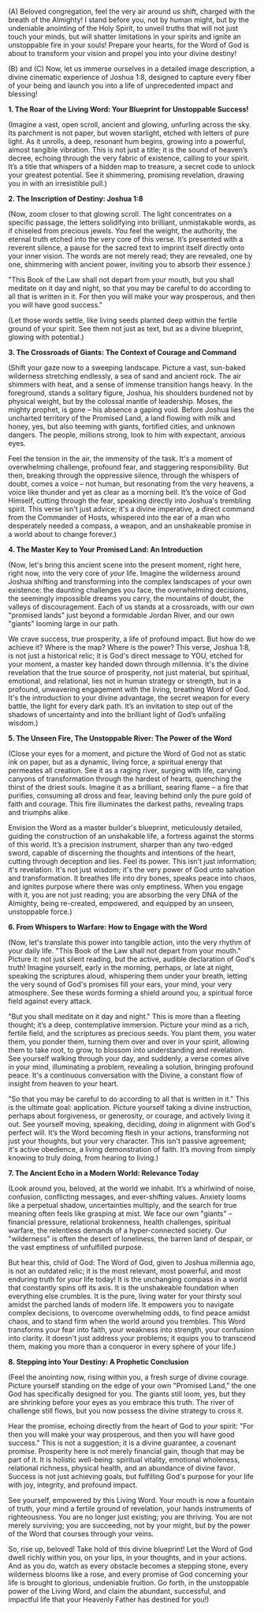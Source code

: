 (A) Beloved congregation, feel the very air around us shift, charged with the breath of the Almighty! I stand before you, not by human might, but by the undeniable anointing of the Holy Spirit, to unveil truths that will not just touch your minds, but will shatter limitations in your spirits and ignite an unstoppable fire in your souls! Prepare your hearts, for the Word of God is about to transform your vision and propel you into your divine destiny!

(B) and (C) Now, let us immerse ourselves in a detailed image description, a divine cinematic experience of Joshua 1:8, designed to capture every fiber of your being and launch you into a life of unprecedented impact and blessing!

**1. The Roar of the Living Word: Your Blueprint for Unstoppable Success!**

(Imagine a vast, open scroll, ancient and glowing, unfurling across the sky. Its parchment is not paper, but woven starlight, etched with letters of pure light. As it unrolls, a deep, resonant hum begins, growing into a powerful, almost tangible vibration. This is not just a title; it is the sound of heaven’s decree, echoing through the very fabric of existence, calling to your spirit. It’s a title that whispers of a hidden map to treasure, a secret code to unlock your greatest potential. See it shimmering, promising revelation, drawing you in with an irresistible pull.)

**2. The Inscription of Destiny: Joshua 1:8**

(Now, zoom closer to that glowing scroll. The light concentrates on a specific passage, the letters solidifying into brilliant, unmistakable words, as if chiseled from precious jewels. You feel the weight, the authority, the eternal truth etched into the very core of this verse. It’s presented with a reverent silence, a pause for the sacred text to imprint itself directly onto your inner vision. The words are not merely read; they are revealed, one by one, shimmering with ancient power, inviting you to absorb their essence.)

"This Book of the Law shall not depart from your mouth, but you shall meditate on it day and night, so that you may be careful to do according to all that is written in it. For then you will make your way prosperous, and then you will have good success."

(Let those words settle, like living seeds planted deep within the fertile ground of your spirit. See them not just as text, but as a divine blueprint, glowing with potential.)

**3. The Crossroads of Giants: The Context of Courage and Command**

(Shift your gaze now to a sweeping landscape. Picture a vast, sun-baked wilderness stretching endlessly, a sea of sand and ancient rock. The air shimmers with heat, and a sense of immense transition hangs heavy. In the foreground, stands a solitary figure, Joshua, his shoulders burdened not by physical weight, but by the colossal mantle of leadership. Moses, the mighty prophet, is gone – his absence a gaping void. Before Joshua lies the uncharted territory of the Promised Land, a land flowing with milk and honey, yes, but also teeming with giants, fortified cities, and unknown dangers. The people, millions strong, look to him with expectant, anxious eyes.

Feel the tension in the air, the immensity of the task. It's a moment of overwhelming challenge, profound fear, and staggering responsibility. But then, breaking through the oppressive silence, through the whispers of doubt, comes a voice – not human, but resonating from the very heavens, a voice like thunder and yet as clear as a morning bell. It’s the voice of God Himself, cutting through the fear, speaking directly into Joshua's trembling spirit. This verse isn't just advice; it's a divine imperative, a direct command from the Commander of Hosts, whispered into the ear of a man who desperately needed a compass, a weapon, and an unshakeable promise in a world about to change forever.)

**4. The Master Key to Your Promised Land: An Introduction**

(Now, let's bring this ancient scene into the present moment, right here, right now, into the very core of *your* life. Imagine the wilderness around Joshua shifting and transforming into the complex landscapes of your own existence: the daunting challenges you face, the overwhelming decisions, the seemingly impossible dreams you carry, the mountains of doubt, the valleys of discouragement. Each of us stands at a crossroads, with our own "promised lands" just beyond a formidable Jordan River, and our own "giants" looming large in our path.

We crave success, true prosperity, a life of profound impact. But how do we achieve it? Where is the map? Where is the power? This verse, Joshua 1:8, is not just a historical relic; it is God's direct message to YOU, etched for your moment, a master key handed down through millennia. It's the divine revelation that the true source of prosperity, not just material, but spiritual, emotional, and relational, lies not in human strategy or strength, but in a profound, unwavering engagement with the living, breathing Word of God. It's the introduction to your divine advantage, the secret weapon for every battle, the light for every dark path. It’s an invitation to step out of the shadows of uncertainty and into the brilliant light of God’s unfailing wisdom.)

**5. The Unseen Fire, The Unstoppable River: The Power of the Word**

(Close your eyes for a moment, and picture the Word of God not as static ink on paper, but as a dynamic, living force, a spiritual energy that permeates all creation. See it as a raging river, surging with life, carving canyons of transformation through the hardest of hearts, quenching the thirst of the driest souls. Imagine it as a brilliant, searing flame – a fire that purifies, consuming all dross and fear, leaving behind only the pure gold of faith and courage. This fire illuminates the darkest paths, revealing traps and triumphs alike.

Envision the Word as a master builder's blueprint, meticulously detailed, guiding the construction of an unshakable life, a fortress against the storms of this world. It’s a precision instrument, sharper than any two-edged sword, capable of discerning the thoughts and intentions of the heart, cutting through deception and lies. Feel its power. This isn't just information; it's revelation. It's not just wisdom; it's the very power of God unto salvation and transformation. It breathes life into dry bones, speaks peace into chaos, and ignites purpose where there was only emptiness. When you engage with it, you are not just reading; you are absorbing the very DNA of the Almighty, being re-created, empowered, and equipped by an unseen, unstoppable force.)

**6. From Whispers to Warfare: How to Engage with the Word**

(Now, let's translate this power into tangible action, into the very rhythm of your daily life. "This Book of the Law shall not depart from your mouth." Picture it: not just silent reading, but the active, audible declaration of God's truth! Imagine yourself, early in the morning, perhaps, or late at night, speaking the scriptures aloud, whispering them under your breath, letting the very sound of God's promises fill your ears, your mind, your very atmosphere. See these words forming a shield around you, a spiritual force field against every attack.

"But you shall meditate on it day and night." This is more than a fleeting thought; it’s a deep, contemplative immersion. Picture your mind as a rich, fertile field, and the scriptures as precious seeds. You plant them, you water them, you ponder them, turning them over and over in your spirit, allowing them to take root, to grow, to blossom into understanding and revelation. See yourself walking through your day, and suddenly, a verse comes alive in your mind, illuminating a problem, revealing a solution, bringing profound peace. It's a continuous conversation with the Divine, a constant flow of insight from heaven to your heart.

"So that you may be careful to do according to all that is written in it." This is the ultimate goal: application. Picture yourself taking a divine instruction, perhaps about forgiveness, or generosity, or courage, and actively living it out. See yourself moving, speaking, deciding, *doing* in alignment with God's perfect will. It’s the Word becoming flesh in your actions, transforming not just your thoughts, but your very character. This isn't passive agreement; it's active obedience, a living demonstration of faith. It’s moving from simply knowing to truly doing, from hearing to living.)

**7. The Ancient Echo in a Modern World: Relevance Today**

(Look around you, beloved, at the world we inhabit. It’s a whirlwind of noise, confusion, conflicting messages, and ever-shifting values. Anxiety looms like a perpetual shadow, uncertainties multiply, and the search for true meaning often feels like grasping at mist. We face our own "giants" – financial pressure, relational brokenness, health challenges, spiritual warfare, the relentless demands of a hyper-connected society. Our "wilderness" is often the desert of loneliness, the barren land of despair, or the vast emptiness of unfulfilled purpose.

But hear this, child of God: The Word of God, given to Joshua millennia ago, is not an outdated relic; it is the most relevant, most powerful, and most enduring truth for *your* life today! It is the unchanging compass in a world that constantly spins off its axis. It is the unshakeable foundation when everything else crumbles. It is the pure, living water for your thirsty soul amidst the parched lands of modern life. It empowers you to navigate complex decisions, to overcome overwhelming odds, to find peace amidst chaos, and to stand firm when the world around you trembles. This Word transforms your fear into faith, your weakness into strength, your confusion into clarity. It doesn't just address your problems; it equips you to transcend them, making you more than a conqueror in every sphere of your life.)

**8. Stepping into Your Destiny: A Prophetic Conclusion**

(Feel the anointing now, rising within you, a fresh surge of divine courage. Picture yourself standing on the edge of your own "Promised Land," the one God has specifically designed for you. The giants still loom, yes, but they are shrinking before your eyes as you embrace this truth. The river of challenge still flows, but you now possess the divine strategy to cross it.

Hear the promise, echoing directly from the heart of God to *your* spirit: "For then you will make your way prosperous, and then you will have good success." This is not a suggestion; it is a divine guarantee, a covenant promise. Prosperity here is not merely financial gain, though that may be part of it. It is holistic well-being: spiritual vitality, emotional wholeness, relational richness, physical health, and an abundance of divine favor. Success is not just achieving goals, but fulfilling God's purpose for your life with joy, integrity, and profound impact.

See yourself, empowered by this Living Word. Your mouth is now a fountain of truth, your mind a fertile ground of revelation, your hands instruments of righteousness. You are no longer just existing; you are thriving. You are not merely surviving; you are succeeding, not by your might, but by the power of the Word that courses through your veins.

So, rise up, beloved! Take hold of this divine blueprint! Let the Word of God dwell richly within you, on your lips, in your thoughts, and in your actions. And as you do, watch as every obstacle becomes a stepping stone, every wilderness blooms like a rose, and every promise of God concerning your life is brought to glorious, undeniable fruition. Go forth, in the unstoppable power of the Living Word, and claim the abundant, successful, and impactful life that your Heavenly Father has destined for you!)